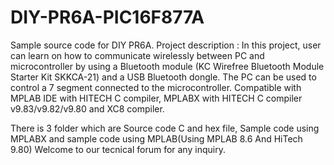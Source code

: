 # DIY-PR6A-PIC16F877A
Sample source code for DIY PR6A. Project description : In this project, user can learn on how to communicate wirelessly between PC and microcontroller by using a Bluetooth module (KC Wirefree Bluetooth Module Starter Kit SKKCA-21) and a USB Bluetooth dongle. The PC can be used to control a 7 segment connected to the microcontroller. Compatible with MPLAB IDE with HITECH C compiler, MPLABX with HITECH C compiler v9.83/v9.82/v9.80 and XC8 compiler.

There is 3 folder which are Source code C and hex file, Sample code using MPLABX and sample code using MPLAB(Using MPLAB 8.6 And HiTech 9.80) Welcome to our tecnical forum for any inquiry.
